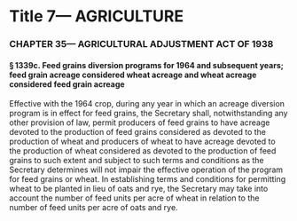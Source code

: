 
# Title 7— AGRICULTURE
### CHAPTER 35— AGRICULTURAL ADJUSTMENT ACT OF 1938
#### § 1339c. Feed grains diversion programs for 1964 and subsequent years; feed grain acreage considered wheat acreage and wheat acreage considered feed grain acreage

Effective with the 1964 crop, during any year in which an acreage diversion program is in effect for feed grains, the Secretary shall, notwithstanding any other provision of law, permit producers of feed grains to have acreage devoted to the production of feed grains considered as devoted to the production of wheat and producers of wheat to have acreage devoted to the production of wheat considered as devoted to the production of feed grains to such extent and subject to such terms and conditions as the Secretary determines will not impair the effective operation of the program for feed grains or wheat. In establishing terms and conditions for permitting wheat to be planted in lieu of oats and rye, the Secretary may take into account the number of feed units per acre of wheat in relation to the number of feed units per acre of oats and rye.
